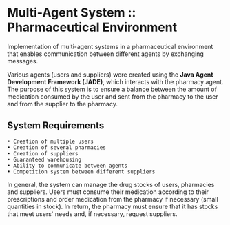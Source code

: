 # Multi-Agent System :: Pharmaceutical Environment

Implementation of multi-agent systems in a pharmaceutical environment that enables communication between different agents by exchanging messages.

Various agents (users and suppliers) were created using the <b>Java Agent Development Framework (JADE)</b>, which interacts with the pharmacy agent. The purpose of this system is to ensure a balance between the amount of medication consumed by the user and sent from the pharmacy to the user and from the supplier to the pharmacy.

## System Requirements

	• Creation of multiple users
	• Creation of several pharmacies
	• Creation of suppliers
	• Guaranteed warehousing
	• Ability to communicate between agents
	• Competition system between different suppliers

In general, the system can manage the drug stocks of users, pharmacies and suppliers. Users must consume their medication according to their prescriptions and order medication from the pharmacy if necessary (small quantities in stock). In return, the pharmacy must ensure that it has stocks that meet users' needs and, if necessary, request suppliers.
